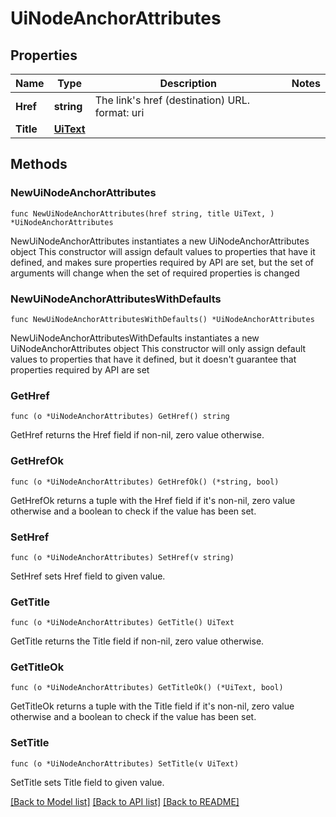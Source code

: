 # UiNodeAnchorAttributes

## Properties

Name | Type | Description | Notes
------------ | ------------- | ------------- | -------------
**Href** | **string** | The link&#39;s href (destination) URL.  format: uri | 
**Title** | [**UiText**](UiText.md) |  | 

## Methods

### NewUiNodeAnchorAttributes

`func NewUiNodeAnchorAttributes(href string, title UiText, ) *UiNodeAnchorAttributes`

NewUiNodeAnchorAttributes instantiates a new UiNodeAnchorAttributes object
This constructor will assign default values to properties that have it defined,
and makes sure properties required by API are set, but the set of arguments
will change when the set of required properties is changed

### NewUiNodeAnchorAttributesWithDefaults

`func NewUiNodeAnchorAttributesWithDefaults() *UiNodeAnchorAttributes`

NewUiNodeAnchorAttributesWithDefaults instantiates a new UiNodeAnchorAttributes object
This constructor will only assign default values to properties that have it defined,
but it doesn't guarantee that properties required by API are set

### GetHref

`func (o *UiNodeAnchorAttributes) GetHref() string`

GetHref returns the Href field if non-nil, zero value otherwise.

### GetHrefOk

`func (o *UiNodeAnchorAttributes) GetHrefOk() (*string, bool)`

GetHrefOk returns a tuple with the Href field if it's non-nil, zero value otherwise
and a boolean to check if the value has been set.

### SetHref

`func (o *UiNodeAnchorAttributes) SetHref(v string)`

SetHref sets Href field to given value.


### GetTitle

`func (o *UiNodeAnchorAttributes) GetTitle() UiText`

GetTitle returns the Title field if non-nil, zero value otherwise.

### GetTitleOk

`func (o *UiNodeAnchorAttributes) GetTitleOk() (*UiText, bool)`

GetTitleOk returns a tuple with the Title field if it's non-nil, zero value otherwise
and a boolean to check if the value has been set.

### SetTitle

`func (o *UiNodeAnchorAttributes) SetTitle(v UiText)`

SetTitle sets Title field to given value.



[[Back to Model list]](../README.md#documentation-for-models) [[Back to API list]](../README.md#documentation-for-api-endpoints) [[Back to README]](../README.md)


